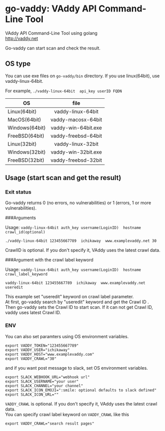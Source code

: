 
go-vaddy: VAddy API Command-Line Tool
=================================

VAddy API Command-Line Tool using golang  
http://vaddy.net

Go-vaddy can start scan and check the result.

## OS type

You can use exe files on `go-vaddy/bin` directory.
If you use linux(64bit), use vaddy-linux-64bit.  

For example, `./vaddy-linux-64bit  api_key userID FQDN`

| OS            | file               | 
| ------------- |:------------------:| 
| Linux(64bit)  | vaddy-linux-64bit  |
| MacOS(64bit)  | vaddy-macosx-64bit |
| Windows(64bit)| vaddy-win-64bit.exe|
| FreeBSD(64bit)| vaddy-freebsd-64bit|
| Linux(32bit)  | vaddy-linux-32bit  |
| Windows(32bit)| vaddy-win-32bit.exe|
| FreeBSD(32bit)| vaddy-freebsd-32bit|



## Usage (start scan and get the result)

### Exit status
Go-vaddy returns 0 (no errors, no vulnerabilities) or 1 (errors, 1 or more vulnerabilities).


###Arguments

Usage: `vaddy-linux-64bit auth_key username(LoginID)  hostname crawl_id(optional)`

    ./vaddy-linux-64bit 123455667789  ichikaway  www.examplevaddy.net 30

CrawlID is optional. If you don't specify it, VAddy uses the latest crawl data.


###Argument with the crawl label keyword

Usage: `vaddy-linux-64bit auth_key username(LoginID)  hostname crawl_label_keyword`

    vaddy-linux-64bit 123455667789  ichikaway  www.examplevaddy.net useredit

This example set "useredit" keyword on crawl label parameter.  
At first, go-vaddy search by "useredit" keyword and get the Crawl ID .  
Then go-vaddy sets the Crawl ID to start scan.
If it can not get Crawl ID, vaddy uses latest Crawl ID.



### ENV
You can also set paramters using OS environment variables.  

    export VADDY_TOKEN="123455667789"  
    export VADDY_USER="ichikaway"  
    export VADDY_HOST="www.examplevaddy.com"  
    export VADDY_CRAWL="30"  

and if you want post message to slack, set OS environment variables.

    export SLACK_WEBHOOK_URL="webhook url"
    export SLACK_USERNAME="your user"
    export SLACK_CHANNEL="your channel"
    export SLACK_ICON_EMOJI=":smile: optional defaults to slack defined"
    export SLACK_ICON_URL=""

`VADDY_CRAWL` is optional. If you don't specify it, VAddy uses the latest crawl data.  
You can specify crawl label keyword on `VADDY_CRAWL` like this  

    export VADDY_CRAWL="search result pages"  
